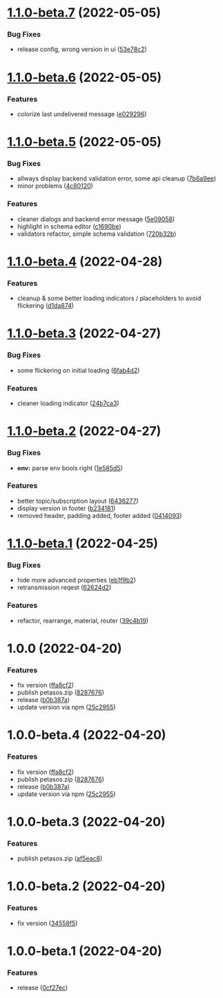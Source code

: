 # [1.1.0-beta.7](https://github.com/TouK/petasos/compare/v1.1.0-beta.6...v1.1.0-beta.7) (2022-05-05)


### Bug Fixes

* release config, wrong version in ui ([53e78c2](https://github.com/TouK/petasos/commit/53e78c25e04cf1eb13da609fe1ab866d697b70b6))

# [1.1.0-beta.6](https://github.com/TouK/petasos/compare/v1.1.0-beta.5...v1.1.0-beta.6) (2022-05-05)


### Features

* colorize last undelivered message ([e029296](https://github.com/TouK/petasos/commit/e0292961d57976f2a4a01b83d2d5ec47866e8afd))

# [1.1.0-beta.5](https://github.com/TouK/petasos/compare/v1.1.0-beta.4...v1.1.0-beta.5) (2022-05-05)


### Bug Fixes

* allways display backend validation error, some api cleanup ([7b6a9ee](https://github.com/TouK/petasos/commit/7b6a9eeb42cabd0f8bb22da889e17c77e73bc885))
* minor problems ([4c80120](https://github.com/TouK/petasos/commit/4c8012066a0d113f9c15144d052db4bea279edec))


### Features

* cleaner dialogs and backend error message ([5e09058](https://github.com/TouK/petasos/commit/5e09058ae59b3a20943719ce632f67acb4a1f1c6))
* highlight in schema editor ([c1690be](https://github.com/TouK/petasos/commit/c1690be97a8fd18a26d70751a2ced8cda5405030))
* validators refactor, simple schema validation ([720b32b](https://github.com/TouK/petasos/commit/720b32bf2ef04008dfb4039bc17e5416491a23dd))

# [1.1.0-beta.4](https://github.com/TouK/petasos/compare/v1.1.0-beta.3...v1.1.0-beta.4) (2022-04-28)


### Features

* cleanup & some better loading indicators / placeholders to avoid flickering ([d1da874](https://github.com/TouK/petasos/commit/d1da8749d4bf1317bdbe784981980b94b51f3e72))

# [1.1.0-beta.3](https://github.com/TouK/petasos/compare/v1.1.0-beta.2...v1.1.0-beta.3) (2022-04-27)


### Bug Fixes

* some flickering on initial loading ([6fab4d2](https://github.com/TouK/petasos/commit/6fab4d258283bf17cf500fe41924b303a6961e76))


### Features

* cleaner loading indicator ([24b7ca3](https://github.com/TouK/petasos/commit/24b7ca3e077e316f31116ddf079eeed679472da2))

# [1.1.0-beta.2](https://github.com/TouK/petasos/compare/v1.1.0-beta.1...v1.1.0-beta.2) (2022-04-27)


### Bug Fixes

* **env:** parse env bools right ([1e585d5](https://github.com/TouK/petasos/commit/1e585d55e9a34e0c213200a760453fd4e1cd62c9))


### Features

* better topic/subscription layout ([6436277](https://github.com/TouK/petasos/commit/643627710bf6a974150eb2b5624b8e01ce26e282))
* display version in footer ([b234181](https://github.com/TouK/petasos/commit/b234181e48f2e9b155871705761781c4f901cecd))
* removed header, padding added, footer added ([0414093](https://github.com/TouK/petasos/commit/0414093594430f5b1a24d4cef14cf4c489100608))

# [1.1.0-beta.1](https://github.com/TouK/petasos/compare/v1.0.0...v1.1.0-beta.1) (2022-04-25)


### Bug Fixes

* hide more advanced properties ([eb1f9b2](https://github.com/TouK/petasos/commit/eb1f9b21744ef382d7f6d476223bbf9e11cfdaef))
* retransmission reqest ([62624d2](https://github.com/TouK/petasos/commit/62624d237ebf927a53f71401deb48abe899c1110))


### Features

* refactor, rearrange, material, router ([39c4b19](https://github.com/TouK/petasos/commit/39c4b19722c9eca70b74e26de9cd281978b87198))

# 1.0.0 (2022-04-20)


### Features

* fix version ([ffa8cf2](https://github.com/TouK/petasos/commit/ffa8cf210dea470df37eb2ccdf75270dc8f2db56))
* publish petasos.zip ([8287676](https://github.com/TouK/petasos/commit/8287676c7dc8301ce6d75fe8a2053aa9e499810f))
* release ([b0b387a](https://github.com/TouK/petasos/commit/b0b387a93cf945f01df3d22b2e96cb92a3750fb6))
* update version via npm ([25c2955](https://github.com/TouK/petasos/commit/25c295598c27748a982302ccfd5ecd512e755e94))

# 1.0.0-beta.4 (2022-04-20)


### Features

* fix version ([ffa8cf2](https://github.com/TouK/petasos/commit/ffa8cf210dea470df37eb2ccdf75270dc8f2db56))
* publish petasos.zip ([8287676](https://github.com/TouK/petasos/commit/8287676c7dc8301ce6d75fe8a2053aa9e499810f))
* release ([b0b387a](https://github.com/TouK/petasos/commit/b0b387a93cf945f01df3d22b2e96cb92a3750fb6))
* update version via npm ([25c2955](https://github.com/TouK/petasos/commit/25c295598c27748a982302ccfd5ecd512e755e94))

# 1.0.0-beta.3 (2022-04-20)


### Features

* publish petasos.zip ([af5eac8](https://github.com/TouK/petasos/commit/af5eac899c665950250ef5420f731e4e858a3746))

# 1.0.0-beta.2 (2022-04-20)


### Features

* fix version ([34558f5](https://github.com/TouK/petasos/commit/34558f5462c46345444433685f96845bba511a0a))

# 1.0.0-beta.1 (2022-04-20)


### Features

* release ([0cf27ec](https://github.com/TouK/petasos/commit/0cf27ecba1e02f680901c56b0e0c154936a4239b))
